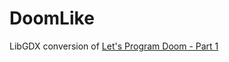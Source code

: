 # DoomLike

LibGDX conversion of [Let's Program Doom - Part 1](https://www.youtube.com/watch?v=huMO4VQEwPc)
